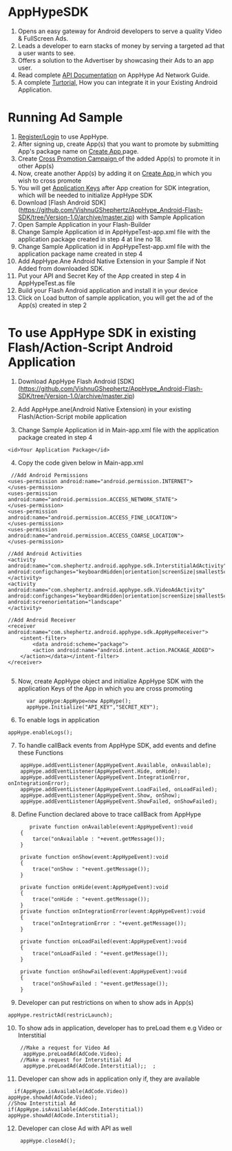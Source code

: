 AppHypeSDK
==========

1. Opens an easy gateway for Android developers to serve a quality Video & FullScreen Ads.
2. Leads a developer to earn stacks of money by serving a targeted ad that a user wants to see.
3. Offers a solution to the Advertiser by showcasing their Ads to an app user.
4. Read complete [API Documentation](http://apphype.shephertz.com/docs) on AppHype Ad Network Guide.
5. A complete [Turtorial](http://apphype.shephertz.com/tutorial-flash), How you can integrate it in your Existing Android Application.

# Running Ad Sample

1. [Register/Login](http://apphype.shephertz.com/login) to use AppHype.
2. After signing up, create App(s) that you want to promote by submitting App's package name on  [Create App ](http://apphype.shephertz.com/app/apps#/addApp)page.
3. Create [Cross Promotion Campaign ](http://apphype.shephertz.com/app/apps#/createPromo)of the added App(s) to promote it in other App(s) 
4. Now, create another App(s) by adding it on [Create App ](http://apphype.shephertz.com/app/apps#/addApp)in which you wish to cross promote
5. You will get [Application Keys](http://apphype.shephertz.com/app/apps#/all) after App creation for SDK integration, which will be needed to initialize AppHype SDK
6. Download [Flash Android SDK] (https://github.com/VishnuGShephertz/AppHype_Android-Flash-SDK/tree/Version-1.0/archive/master.zip) with Sample Application
7. Open Sample Application in your Flash-Builder
8. Change Sample Application id in AppHypeTest-app.xml file with the application package created in step 4 at line no      18. 
9. Change Sample Application id in AppHypeTest-app.xml file with the application package name created in step 4
10. Add AppHype.Ane Android Native Extension in your Sample if Not Added from downloaded SDK.
11. Put your API and Secret Key of the App created in step 4 in AppHypeTest.as file
12. Build your Flash Android application and install it in your device
13. Click on Load button of sample application, you will get the ad of the App(s) created in step 2

# To use AppHype SDK in existing Flash/Action-Script Android Application

1. Download AppHype Flash Android [SDK] (https://github.com/VishnuGShephertz/AppHype_Android-Flash-SDK/tree/Version-1.0/archive/master.zip)

2. Add AppHype.ane(Android Native Extension) in your existing Flash/Action-Script mobile application

3. Change Sample Application id in Main-app.xml file with the application package created in step 4
```
<id>Your Application Package</id>  

```

4. Copy the code given below in Main-app.xml
```
 //Add Android Permissions  
<uses-permission android:name="android.permission.INTERNET">  
</uses-permission>  
<uses-permission android:name="android.permission.ACCESS_NETWORK_STATE">  
</uses-permission>  
<uses-permission android:name="android.permission.ACCESS_FINE_LOCATION">  
</uses-permission>  
<uses-permission android:name="android.permission.ACCESS_COARSE_LOCATION">  
</uses-permission>  
  
//Add Android Activities  
<activity android:name="com.shephertz.android.apphype.sdk.InterstitialAdActivity" android:configchanges="keyboardHidden|orientation|screenSize|smallestScreenSize">  
</activity>  
<activity android:name="com.shephertz.android.apphype.sdk.VideoAdActivity" android:configchanges="keyboardHidden|orientation|screenSize|smallestScreenSize" android:screenorientation="landscape"
</activity>  
  
//Add Android Receiver  
<receiver android:name="com.shephertz.android.apphype.sdk.AppHypeReceiver">  
    <intent-filter>  
        <data android:scheme="package">  
        <action android:name="android.intent.action.PACKAGE_ADDED">  
    </action></data></intent-filter>  
</receiver>  
 
```

5. Now, create AppHype object and initialize AppHype SDK with the application Keys of the App in which you are cross promoting
```
      var appHype:AppHype=new AppHype();  
      appHype.Initialize("API_KEY","SECRET_KEY");  
```

6. To enable logs in application
```
appHype.enableLogs();

```

7. To handle callBack events from AppHype SDK, add events and define these Functions

```
    appHype.addEventListener(AppHypeEvent.Available, onAvailable);  
    appHype.addEventListener(AppHypeEvent.Hide, onHide);  
    appHype.addEventListener(AppHypeEvent.IntegrationError, onIntegrationError);  
    appHype.addEventListener(AppHypeEvent.LoadFailed, onLoadFailed);  
    appHype.addEventListener(AppHypeEvent.Show, onShow);  
    appHype.addEventListener(AppHypeEvent.ShowFailed, onShowFailed);  

```

8. Define Function declared above to trace callBack from AppHype

```
       private function onAvailable(event:AppHypeEvent):void  
    {  
        tarce("onAvailable : "+event.getMessage());  
    }  
      
    private function onShow(event:AppHypeEvent):void  
    {  
        trace("onShow : "+event.getMessage());  
    }  
      
    private function onHide(event:AppHypeEvent):void  
    {  
        trace("onHide : "+event.getMessage());  
    }  
    private function onIntegrationError(event:AppHypeEvent):void  
    {  
        trace("onIntegrationError : "+event.getMessage());  
    }  
      
    private function onLoadFailed(event:AppHypeEvent):void  
    {  
        trace("onLoadFailed : "+event.getMessage());  
    }  
      
    private function onShowFailed(event:AppHypeEvent):void  
    {  
        trace("onShowFailed : "+event.getMessage());  
    }    

```

9. Developer can put restrictions on when to show ads in App(s)
```
appHype.restrictAd(restricLaunch);

```

10. To show ads in application, developer has to preLoad them e.g Video or Interstitial
```
    //Make a request for Video Ad  
     appHype.preLoadAd(AdCode.Video);  
    //Make a request for Interstitial Ad  
     appHype.preLoadAd(AdCode.Interstitial);;  ;

```
11. Developer can show ads in application only if, they are available
```
  if(AppHype.isAvailable(AdCode.Video))  
appHype.showAd(AdCode.Video);  
//Show Interstitial Ad  
if(AppHype.isAvailable(AdCode.Interstitial))  
appHype.showAd(AdCode.Interstitial); 
```
12. Developer can close Ad with API as well
```
	appHype.closeAd();
```

			



